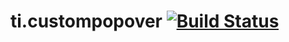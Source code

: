 ti.custompopover [![Build Status](https://travis-ci.org/muhammaddadu/ti.custompopover.svg)](https://travis-ci.org/muhammaddadu/ti.custompopover)
========
